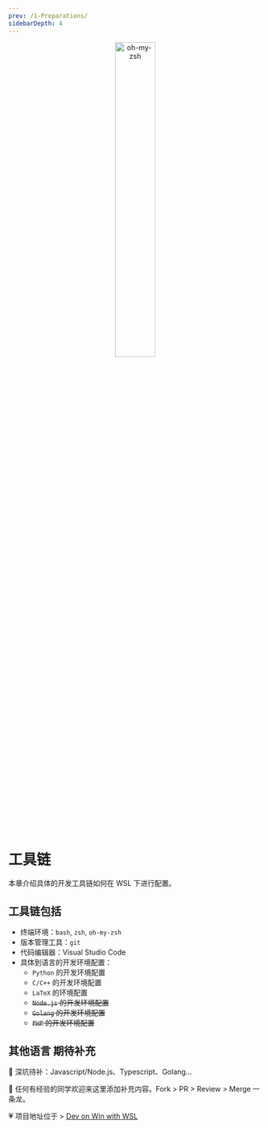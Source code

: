 ```yaml
---
prev: /1-Preparations/
sidebarDepth: 4
---
```


<div align="center"><img src="https://i.loli.net/2018/10/17/5bc6e10ee254f.png" alt="oh-my-zsh" width="40%"/></div>

# 工具链

本章介绍具体的开发工具链如何在 WSL 下进行配置。

## 工具链包括

- 终端环境：`bash`, `zsh`, `oh-my-zsh`
- 版本管理工具：`git`
- 代码编辑器：Visual Studio Code
- 具体到语言的开发环境配置：
    - `Python` 的开发环境配置
    - `C/C++` 的开发环境配置
    - `LaTeX` 的环境配置
    - ~~`Node.js` 的开发环境配置~~
    - ~~`Golang` 的开发环境配置~~
    - ~~`PHP` 的开发环境配置~~

## 其他语言 期待补充

💨 深坑待补：Javascript/Node.js、Typescript、Golang...

💨 任何有经验的同学欢迎来这里添加补充内容。Fork > PR > Review > Merge 一条龙。

💗 项目地址位于 > [Dev on Win with WSL](https://github.com/spencerwooo/dowww)
